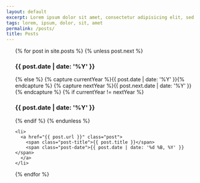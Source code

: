 ```yaml
---
layout: default
excerpt: Lorem ipsum dolor sit amet, consectetur adipisicing elit, sed do eiusmod tempor incididunt ut labore et dolore magna aliqua
tags: lorem, ipsum, dolor, sit, amet
permalink: /posts/
title: Posts
---
```


<ul class="post-archive">
  {% for post in site.posts %}
    {% unless post.next %}
      <h3 class="post-group-heading">{{ post.date | date: '%Y' }}</h3>
    {% else %}
      {% capture currentYear %}{{ post.date | date: '%Y' }}{% endcapture %}
      {% capture nextYear %}{{ post.next.date | date: '%Y' }}{% endcapture %}
      {% if currentYear != nextYear %}
        <h3 class="post-group-heading">{{ post.date | date: '%Y' }}</h3>
      {% endif %}
    {% endunless %}

    <li>
      <a href="{{ post.url }}" class="post">
        <span class="post-title">{{ post.title }}</span>
        <span class="post-date">{{ post.date | date: '%d %B, %Y' }}</span>
      </a>
    </li>
  {% endfor %}
</ul>

